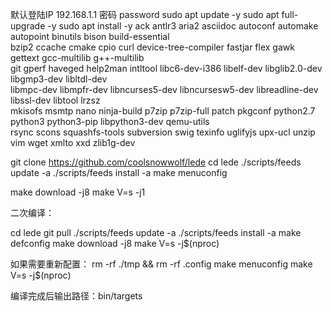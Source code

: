 默认登陆IP 192.168.1.1 密码 password
   sudo apt update -y
   sudo apt full-upgrade -y
   sudo apt install -y ack antlr3 aria2 asciidoc autoconf automake autopoint binutils bison build-essential \
   bzip2 ccache cmake cpio curl device-tree-compiler fastjar flex gawk gettext gcc-multilib g++-multilib \
   git gperf haveged help2man intltool libc6-dev-i386 libelf-dev libglib2.0-dev libgmp3-dev libltdl-dev \
   libmpc-dev libmpfr-dev libncurses5-dev libncursesw5-dev libreadline-dev libssl-dev libtool lrzsz \
   mkisofs msmtp nano ninja-build p7zip p7zip-full patch pkgconf python2.7 python3 python3-pip libpython3-dev qemu-utils \
   rsync scons squashfs-tools subversion swig texinfo uglifyjs upx-ucl unzip vim wget xmlto xxd zlib1g-dev
   
   git clone https://github.com/coolsnowwolf/lede
   cd lede
   ./scripts/feeds update -a
   ./scripts/feeds install -a
   make menuconfig

   make download -j8
   make V=s -j1

二次编译：

cd lede
git pull
./scripts/feeds update -a
./scripts/feeds install -a
make defconfig
make download -j8
make V=s -j$(nproc)

如果需要重新配置：
rm -rf ./tmp && rm -rf .config
make menuconfig
make V=s -j$(nproc)


编译完成后输出路径：bin/targets

